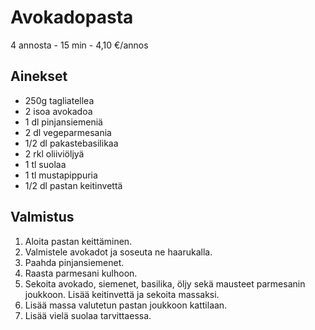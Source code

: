 # Avokadopasta
4 annosta - 15 min - 4,10 €/annos

<!--
![Ruokakuva](/.pic/placeholder.png)
-->

## Ainekset
- 250g tagliatellea
- 2 isoa avokadoa
- 1 dl pinjansiemeniä
- 2 dl vegeparmesania
- 1/2 dl pakastebasilikaa
- 2 rkl oliiviöljyä
- 1 tl suolaa
- 1 tl mustapippuria
- 1/2 dl pastan keitinvettä

## Valmistus
1. Aloita pastan keittäminen.
2. Valmistele avokadot ja soseuta ne haarukalla.
3. Paahda pinjansiemenet.
4. Raasta parmesani kulhoon.
5. Sekoita avokado, siemenet, basilika, öljy sekä mausteet parmesanin joukkoon. Lisää keitinvettä ja sekoita massaksi.
6. Lisää massa valutetun pastan joukkoon kattilaan.
7. Lisää vielä suolaa tarvittaessa.
